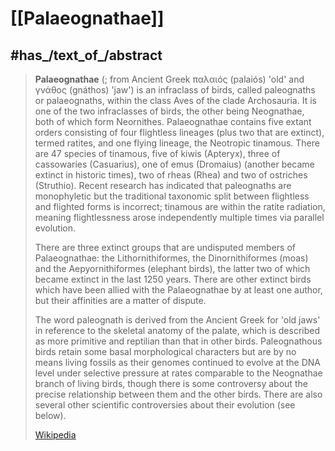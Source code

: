 
# [[Palaeognathae]] 


## #has_/text_of_/abstract 

> **Palaeognathae** (; from Ancient Greek  παλαιός (palaiós) 'old' and  γνάθος (gnáthos) 'jaw') is an infraclass of birds, called paleognaths or palaeognaths, within the class Aves of the clade Archosauria. It is one of the two infraclasses of birds, the other being Neognathae, both of which form Neornithes. Palaeognathae contains five extant orders consisting of four flightless  lineages (plus two that are extinct), termed ratites, and one flying lineage, the Neotropic tinamous. There are 47 species of tinamous, five of kiwis (Apteryx), three of cassowaries (Casuarius), one of emus (Dromaius) (another became extinct in historic times), two of rheas (Rhea) and two of ostriches (Struthio). Recent research has indicated that paleognaths are monophyletic but the traditional taxonomic split between flightless and flighted forms is incorrect; tinamous are within the ratite radiation, meaning flightlessness arose independently multiple times via parallel evolution.
>
> There are three extinct groups that are undisputed members of Palaeognathae: the Lithornithiformes, the Dinornithiformes (moas) and the Aepyornithiformes (elephant birds), the latter two of which became extinct in the last 1250 years. There are other extinct birds which have been allied with the Palaeognathae by at least one author, but their affinities are a matter of dispute.
>
> The word paleognath is derived from the Ancient Greek for 'old jaws' in reference to the skeletal anatomy of the palate, which is described as more primitive and reptilian than that in other birds. Paleognathous birds retain some basal morphological characters but are by no means living fossils as their genomes continued to evolve at the DNA level under selective pressure at rates comparable to the Neognathae branch of living birds, though there is some controversy about the precise relationship between them and the other birds. There are also several other scientific controversies about their evolution (see below).
>
> [Wikipedia](https://en.wikipedia.org/wiki/Palaeognathae) 

